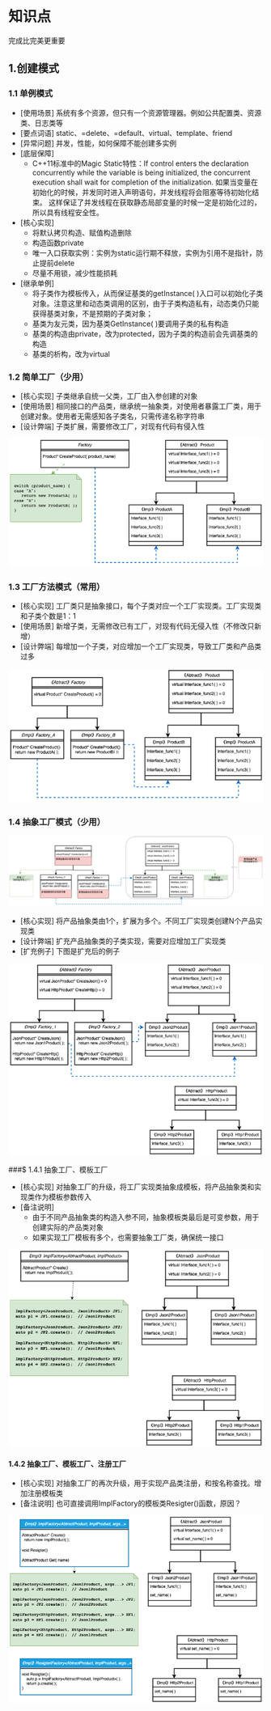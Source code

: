 # 知识点
完成比完美更重要

## 1.创建模式
### 1.1 单例模式
- [使用场景] 系统有多个资源，但只有一个资源管理器。例如公共配置类、资源类、日志类等
- [要点词语] static、=delete、=default、virtual、template、friend
- [异常问题] 并发，性能，如何保障不能创建多实例
- [底层保障]  
    - C++11标准中的Magic Static特性：If control enters the declaration concurrently while the variable is being initialized, the concurrent execution shall wait for completion of the initialization.
    如果当变量在初始化的时候，并发同时进入声明语句，并发线程将会阻塞等待初始化结束。
    这样保证了并发线程在获取静态局部变量的时候一定是初始化过的，所以具有线程安全性。
- [核心实现]
    - 将默认拷贝构造、赋值构造删除
    - 构造函数private
    - 唯一入口获取实例：实例为static运行期不释放，实例为引用不是指针，防止提前delete
    - 尽量不用锁，减少性能损耗
- [继承单例]
    - 将子类作为模板传入，从而保证基类的getInstance( )入口可以初始化子类对象。注意这里和动态类调用的区别，由于子类构造私有，动态类仍只能获得基类对象，不是预期的子类对象；
    - 基类为友元类，因为基类GetInstance( )要调用子类的私有构造
    - 基类的构造由private，改为protected，因为子类的构造前会先调基类的构造
    - 基类的析构，改为virtual


### 1.2 简单工厂（少用）
- [核心实现] 子类继承自统一父类，工厂由入参创建的对象
- [使用场景] 相同接口的产品类，继承统一抽象类，对使用者暴露工厂类，用于创建对象。使用者无需感知各子类名，只需传递名称字符串
- [设计弊端] 子类扩展，需要修改工厂，对现有代码有侵入性
  
![](../img/factory/simple.png)

### 1.3 工厂方法模式（常用）
- [核心实现] 工厂类只是抽象接口，每个子类对应一个工厂实现类。工厂实现类和子类个数是1：1
- [使用场景] 新增子类，无需修改已有工厂，对现有代码无侵入性（不修改只新增）
- [设计弊端] 每增加一个子类，对应增加一个工厂实现类，导致工厂类和产品类过多
  
![](../img/factory/method.png)

  
### 1.4 抽象工厂模式（少用）
![](../img/factory/abtract0.png)
- [核心实现] 将产品抽象类由1个，扩展为多个。不同工厂实现类创建N个产品实现类
- [设计弊端] 扩充产品抽象类的子类实现，需要对应增加工厂实现类
- [扩充例子] 下图是扩充后的例子

![](../img/factory/abtract1.png)

###$ 1.4.1 抽象工厂、模板工厂
- [核心实现] 对抽象工厂的升级，将工厂实现类抽象成模板，将产品抽象类和实现类作为模板参数传入
- [备注说明] 
  - 由于不同产品抽象类的构造入参不同，抽象模板类最后是可变参数，用于创建实际的产品类对象
  - 如果实现工厂模板有多个，也需要抽象工厂类，确保统一接口
 
![](../img/factory/abtract_template.png)

#### 1.4.2 抽象工厂、模板工厂、注册工厂
- [核心实现] 对抽象工厂的再次升级，用于实现产品类注册，和按名称查找。增加注册模板类
- [备注说明] 也可直接调用ImplFactory的模板类Resigter()函数，原因？

![](../img/factory/abtract_resigter.png)